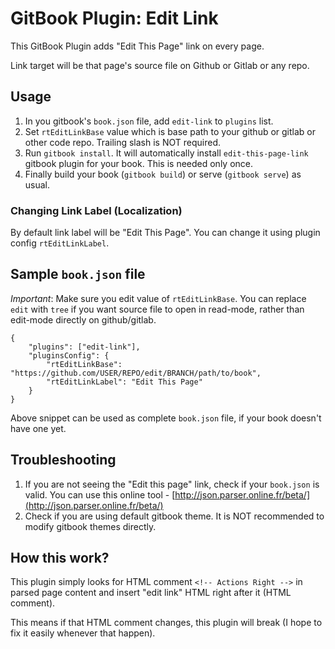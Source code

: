 GitBook Plugin: Edit Link
======================================

This GitBook Plugin adds "Edit This Page" link on every page.

Link target will be that page's source file on Github or Gitlab or any repo.

## Usage

1. In you gitbook's `book.json` file, add `edit-link` to `plugins` list.
2. Set `rtEditLinkBase` value which is base path to your github or gitlab or other code repo. Trailing slash is NOT required.
3. Run `gitbook install`. It will automatically install `edit-this-page-link` gitbook plugin for your book. This is needed only once.
4. Finally build your book (`gitbook build`) or serve (`gitbook serve`) as usual.

### Changing Link Label (Localization)

By default link label will be "Edit This Page". You can change it using plugin config `rtEditLinkLabel`.

## Sample `book.json` file

*Important*: Make sure you edit value of `rtEditLinkBase`. You can replace `edit` with `tree` if you want source file to open in read-mode, rather than edit-mode directly on github/gitlab.

```
{
    "plugins": ["edit-link"],
    "pluginsConfig": {
        "rtEditLinkBase": "https://github.com/USER/REPO/edit/BRANCH/path/to/book",
        "rtEditLinkLabel": "Edit This Page"
    }
}
```

Above snippet can be used as complete `book.json` file, if your book doesn't have one yet.

## Troubleshooting

1. If you are not seeing the "Edit this page" link, check if your `book.json` is valid. You can use this online tool - [http://json.parser.online.fr/beta/](http://json.parser.online.fr/beta/)
2. Check if you are using default gitbook theme. It is NOT recommended to modify gitbook themes directly.

## How this work?

This plugin simply looks for HTML comment `<!-- Actions Right -->` in parsed page content and insert "edit link" HTML right after it (HTML comment).

This means if that HTML comment changes, this plugin will break (I hope to fix it easily whenever that happen).
